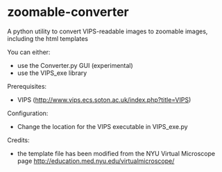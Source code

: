 # zoomable-converter
A python utility to convert VIPS-readable images to zoomable images, including the html templates

You can either:
  - use the Converter.py GUI (experimental)
  - use the VIPS_exe library
  
Prerequisites:
  - VIPS (http://www.vips.ecs.soton.ac.uk/index.php?title=VIPS)

Configuration:
  - Change the location for the VIPS executable in VIPS_exe.py

Credits:
  - the template file has been modified from the NYU Virtual Microscope page http://education.med.nyu.edu/virtualmicroscope/

